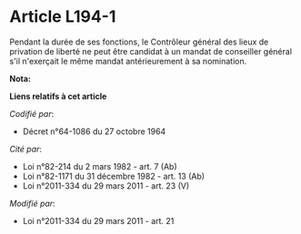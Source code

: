# Article L194-1

Pendant la durée de ses fonctions, le Contrôleur général des lieux de privation de liberté ne peut être candidat à un mandat
de conseiller général s'il n'exerçait le même mandat antérieurement à sa nomination.

**Nota:**



**Liens relatifs à cet article**

_Codifié par_:

  - Décret n°64-1086 du 27 octobre 1964

_Cité par_:

  - Loi n°82-214 du 2 mars 1982 - art. 7 (Ab)
  - Loi n°82-1171 du 31 décembre 1982 - art. 13 (Ab)
  - Loi n°2011-334 du 29 mars 2011 - art. 23 (V)

_Modifié par_:

  - Loi n°2011-334 du 29 mars 2011 - art. 21
